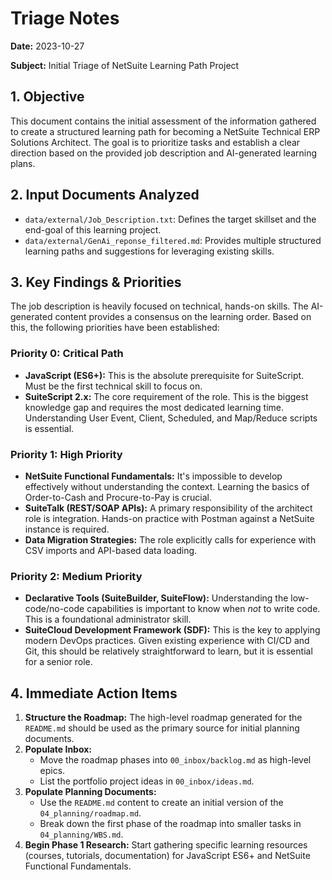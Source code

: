 # Triage Notes

**Date:** 2023-10-27

**Subject:** Initial Triage of NetSuite Learning Path Project

## 1. Objective

This document contains the initial assessment of the information gathered to create a structured learning path for becoming a NetSuite Technical ERP Solutions Architect. The goal is to prioritize tasks and establish a clear direction based on the provided job description and AI-generated learning plans.

## 2. Input Documents Analyzed

*   `data/external/Job_Description.txt`: Defines the target skillset and the end-goal of this learning project.
*   `data/external/GenAi_reponse_filtered.md`: Provides multiple structured learning paths and suggestions for leveraging existing skills.

## 3. Key Findings & Priorities

The job description is heavily focused on technical, hands-on skills. The AI-generated content provides a consensus on the learning order. Based on this, the following priorities have been established:

### Priority 0: Critical Path

*   **JavaScript (ES6+):** This is the absolute prerequisite for SuiteScript. Must be the first technical skill to focus on.
*   **SuiteScript 2.x:** The core requirement of the role. This is the biggest knowledge gap and requires the most dedicated learning time. Understanding User Event, Client, Scheduled, and Map/Reduce scripts is essential.

### Priority 1: High Priority

*   **NetSuite Functional Fundamentals:** It's impossible to develop effectively without understanding the context. Learning the basics of Order-to-Cash and Procure-to-Pay is crucial.
*   **SuiteTalk (REST/SOAP APIs):** A primary responsibility of the architect role is integration. Hands-on practice with Postman against a NetSuite instance is required.
*   **Data Migration Strategies:** The role explicitly calls for experience with CSV imports and API-based data loading.

### Priority 2: Medium Priority

*   **Declarative Tools (SuiteBuilder, SuiteFlow):** Understanding the low-code/no-code capabilities is important to know when *not* to write code. This is a foundational administrator skill.
*   **SuiteCloud Development Framework (SDF):** This is the key to applying modern DevOps practices. Given existing experience with CI/CD and Git, this should be relatively straightforward to learn, but it is essential for a senior role.

## 4. Immediate Action Items

1.  **Structure the Roadmap:** The high-level roadmap generated for the `README.md` should be used as the primary source for initial planning documents.
2.  **Populate Inbox:**
    *   Move the roadmap phases into `00_inbox/backlog.md` as high-level epics.
    *   List the portfolio project ideas in `00_inbox/ideas.md`.
3.  **Populate Planning Documents:**
    *   Use the `README.md` content to create an initial version of the `04_planning/roadmap.md`.
    *   Break down the first phase of the roadmap into smaller tasks in `04_planning/WBS.md`.
4.  **Begin Phase 1 Research:** Start gathering specific learning resources (courses, tutorials, documentation) for JavaScript ES6+ and NetSuite Functional Fundamentals.